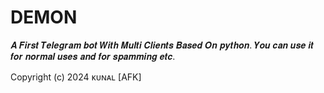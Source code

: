 # DEMON
𝑨 𝑭𝒊𝒓𝒔𝒕 𝑻𝒆𝒍𝒆𝒈𝒓𝒂𝒎 𝒃𝒐𝒕  𝑾𝒊𝒕𝒉 𝑴𝒖𝒍𝒕𝒊 𝑪𝒍𝒊𝒆𝒏𝒕𝒔 𝑩𝒂𝒔𝒆𝒅 𝑶𝒏 𝒑𝒚𝒕𝒉𝒐𝒏. 𝒀𝒐𝒖 𝒄𝒂𝒏 𝒖𝒔𝒆 𝒊𝒕 𝒇𝒐𝒓 𝒏𝒐𝒓𝒎𝒂𝒍 𝒖𝒔𝒆𝒔 𝒂𝒏𝒅 𝒇𝒐𝒓 𝒔𝒑𝒂𝒎𝒎𝒊𝒏𝒈 𝒆𝒕𝒄.



Copyright (c) 2024 ᴋᴜɴᴀʟ [AFK]

